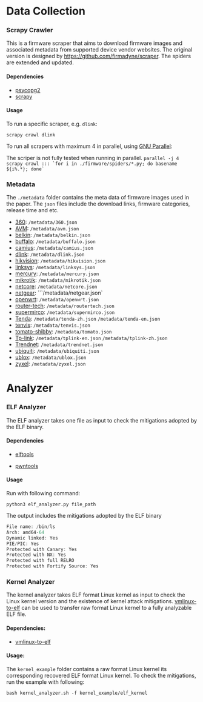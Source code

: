 # Data Collection

### Scrapy Crawler

This is a firmware scraper that aims to download firmware images and associated
metadata from supported device vendor websites. The original version is designed by https://github.com/firmadyne/scraper. The spiders are extended and updated.

#### Dependencies

* [psycopg2](http://initd.org/psycopg/)
* [scrapy](http://scrapy.org/)

#### Usage

To run a specific scraper, e.g. `dlink`:

`scrapy crawl dlink`

To run all scrapers with maximum 4 in parallel, using [GNU Parallel](https://www.gnu.org/software/parallel/):

The scriper is not fully tested when running in parallel. 
```parallel -j 4 scrapy crawl ::: `for i in ./firmware/spiders/*.py; do basename ${i%.*}; done` ```



### Metadata

The ```./metadata``` folder contains the meta data of firmware images used in the paper. The ```json``` files include the download links, firmware categories, release time and etc. 

- [360](luyou.360.cn): 	```/metadata/360.json```
- [AVM](download.avm.de):    ```/metadata/avm.json```
- [belkin](belkin.com):   ```/metadata/belkin.json```
- [buffalo](https://www.buffalotech.com):  ```/metadata/buffalo.json```
- [camius](camius.com):  ```/metadata/camius.json```
- [dlink](dlink.com):      ```/metadata/dlink.json```
- [hikvision](hikvisioneurope.com):  ```/metadata/hikvision.json```
- [linksys](linksys.com):     ```/metadata/linksys.json```
- [mercury](mercurycom.com.cn):   ```/metadata/mercury.json```
- [mikrotik](mikrotik.com):   ```/metadata/mikrotik.json```
- [netcore](netcoretec.com):    ```/metadata/netcore.json```
- [netgear](netgear.com):    ```/metadata/netgear.json`
- [openwrt](downloads.openwrt.org):   ```/metadata/openwrt.json```
- [router-tech](routertech.org):  ```/metadata/routertech.json```
- [supermirco](supermicro.com):  ```/metadata/supermirco.json```
- [Tenda](tendacn.com):    ```/metadata/tenda-zh.json```  ```/metadata/tenda-en.json```
- [tenvis](tenvis.com):    ```/metadata/tenvis.json```
- [tomato-shibby](tomato.groov.pl):    ```/metadata/tomato.json```
- [Tp-link](https://www.tp-link.com):     ```/metadata/tplink-en.json```     ```/metadata/tplink-zh.json```
- [Trendnet](trendnet.com):     ```/metadata/trendnet.json```
- [ubiquiti](ubnt.com):     ```/metadata/ubiquiti.json```
- [ublox](u-blox.com):    ```/metadata/ublox.json```
- [zyxel](zyxel.com):    ```/metadata/zyxel.json```





# Analyzer

### ELF Analyzer

The ELF analyzer takes one file as input to check the mitigations adopted by the ELF binary. 

#### Dependencies

* [elftools](https://pypi.org/project/pyelftools/)

* [pwntools](https://docs.pwntools.com/en/stable/)

#### Usage

Run with following command:

```python3 elf_analyzer.py file_path```

The output includes the mitigations adopted by the ELF binary

```c
File name: /bin/ls
Arch: amd64-64
Dynamic linked: Yes
PIE/PIC: Yes
Protected with Canary: Yes
Protected with NX: Yes
Protected with full RELRO
Protected with Fortify Source: Yes
```



### Kernel Analyzer

The kernel analyzer takes ELF format Linux kernel as input to check the Linux kernel version and the existence of kernel attack mitigations. [vmlinux-to-elf](https://github.com/marin-m/vmlinux-to-elf) can be used to transfer raw format Linux kernel to a fully analyzable ELF file.

#### Dependencies:

* [vmlinux-to-elf](https://github.com/marin-m/vmlinux-to-elf)



#### Usage:

The ```kernel_example``` folder contains a raw format Linux kernel its corresponding recovered ELF format Linux kernel. To check the mitigations, run the example with following:

```bash kernel_analyzer.sh -f kernel_example/elf_kernel```

